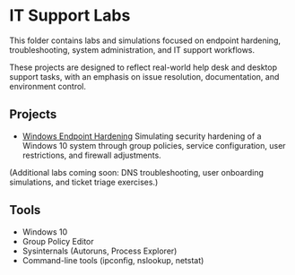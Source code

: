# IT Support Labs

This folder contains labs and simulations focused on endpoint hardening, troubleshooting, system administration, and IT support workflows.

These projects are designed to reflect real-world help desk and desktop support tasks, with an emphasis on issue resolution, documentation, and environment control.

## Projects

- [Windows Endpoint Hardening](Windows-Endpoint-Hardening)
  Simulating security hardening of a Windows 10 system through group policies, service configuration, user restrictions, and firewall adjustments.

(Additional labs coming soon: DNS troubleshooting, user onboarding simulations, and ticket triage exercises.)

## Tools

- Windows 10  
- Group Policy Editor  
- Sysinternals (Autoruns, Process Explorer)  
- Command-line tools (ipconfig, nslookup, netstat)  


